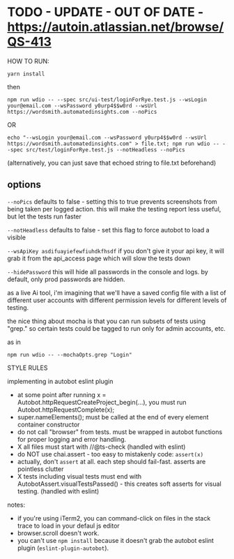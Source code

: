 # TODO - UPDATE - OUT OF DATE - https://autoin.atlassian.net/browse/QS-413

HOW TO RUN:


``yarn install``

then


``npm run wdio -- --spec src/ui-test/loginForRye.test.js --wsLogin your@email.com --wsPassword y0urp4$$w0rd --wsUrl https://wordsmith.automatedinsights.com --noPics``


OR


``echo "--wsLogin your@email.com --wsPassword y0urp4$$w0rd --wsUrl https://wordsmith.automatedinsights.com" > file.txt; npm run wdio -- --spec src/test/loginForRye.test.js --notHeadless --noPics``


(alternatively, you can just save that echoed string to file.txt beforehand)

## options


``--noPics`` defaults to false - setting this to true prevents screenshots from being taken per logged action.  this will make the testing report less useful, but let the tests run faster

``--notHeadless`` defaults to false - set this flag to force autobot to load a visible

``--wsApiKey asdifuayiefewfiuhdkfhsdf`` if you don't give it your api key, it will grab it from the api_access page which will slow the tests down

``--hidePassword``  this will hide all passwords in the console and logs.  by default, only prod passwords are hidden.



as a live Ai tool, i'm imagining that we'll have a saved config file with a list of different user accounts with different permission levels for different levels of testing.

the nice thing about mocha is that you can run subsets of tests using "grep."  so certain tests could be tagged to run only for admin accounts, etc.  

as in 

``npm run wdio -- --mochaOpts.grep "Login"``

STYLE RULES

implementing in autobot eslint plugin

*  at some point after running x = Autobot.httpRequestCreateProject_begin(...), you must run Autobot.httpRequestComplete(x);
*  super.nameElements(); must be called at the end of every element container constructor
*  do not call "browser" from tests.  must be wrapped in autobot functions for proper logging and error handling.
* X  all files must start with //@ts-check (handled with eslint)
*  do NOT use chai.assert - too easy to mistakenly code: `assert(x)`
*  actually, don't `assert` at all.  each step should fail-fast. asserts are pointless clutter
* X tests including visual tests must end with AutobotAssert.visualTestsPassed() - this creates soft asserts for visual testing.  (handled with eslint)


notes:

- if you're using iTerm2, you can command-click on files in the stack trace to load in your defaul js editor
- browser.scroll doesn't work.
- you can't use ``npm install`` because it doesn't grab the autobot eslint plugin (`eslint-plugin-autobot`). 


 